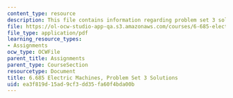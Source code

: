 ```yaml
---
content_type: resource
description: This file contains information regarding problem set 3 solution.
file: https://ol-ocw-studio-app-qa.s3.amazonaws.com/courses/6-685-electric-machines-fall-2013/ea3f819d15ad9cf3dd35fa60f4bda00b_MIT6_685F13_ps03ans.pdf
file_type: application/pdf
learning_resource_types:
- Assignments
ocw_type: OCWFile
parent_title: Assignments
parent_type: CourseSection
resourcetype: Document
title: 6.685 Electric Machines, Problem Set 3 Solutions
uid: ea3f819d-15ad-9cf3-dd35-fa60f4bda00b
---
```

